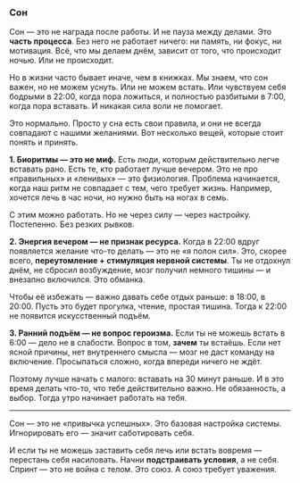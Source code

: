 ### Сон

Сон — это не награда после работы. И не пауза между делами.
Это **часть процесса**. Без него не работает ничего: ни память, ни фокус, ни мотивация. Всё, что мы делаем днём, зависит от того, что происходит ночью. Или не происходит.

Но в жизни часто бывает иначе, чем в книжках. Мы знаем, что сон важен, но не можем уснуть. Или не можем встать. Или чувствуем себя бодрыми в 22:00, когда пора ложиться, и полностью разбитыми в 7:00, когда пора вставать. И никакая сила воли не помогает.

Это нормально.
Просто у сна есть свои правила, и они не всегда совпадают с нашими желаниями. Вот несколько вещей, которые стоит понять и принять.

**1. Биоритмы — это не миф.** Есть люди, которым действительно легче вставать рано. Есть те, кто работает лучше вечером. Это не про «правильных» и «ленивых» — это физиология. Проблема начинается, когда наш ритм не совпадает с тем, чего требует жизнь. Например, хочется лечь в час ночи, но нужно быть на ногах в семь.

С этим можно работать. Но не через силу — через настройку. Постепенно. Без резких рывков.

**2. Энергия вечером — не признак ресурса.** Когда в 22:00 вдруг появляется желание что-то делать — это не «я полон сил». Это, скорее всего, **переутомление + стимуляция нервной системы**. Ты не отдохнул днём, не сбросил возбуждение, мозг получил немного тишины — и внезапно включился. Это обманка.

Чтобы её избежать — важно давать себе отдых раньше: в 18:00, в 20:00. Пусть это будет прогулка, чтение, простая тишина. Тогда к 22:00 не появится искусственный подъём.

**3. Ранний подъём — не вопрос героизма.** Если ты не можешь встать в 6:00 — дело не в слабости.
Вопрос в том, **зачем** ты встаёшь. Если нет ясной причины, нет внутреннего смысла — мозг не даст команду на включение.
Просыпаться сложно, когда впереди ничего не ждёт.

Поэтому лучше начать с малого: вставать на 30 минут раньше. И в это время делать что-то, что тебе действительно важно. Не обязанность, а выбор. Тогда утро начинает работать на тебя.

---

Сон — это не «привычка успешных». Это базовая настройка системы.
Игнорировать его — значит саботировать себя.

И если ты не можешь заставить себя лечь или встать вовремя — перестань себя насиловать.
Начни **подстраивать условия**, а не себя.
Спринт — это не война с телом. Это союз.
А союз требует уважения.
